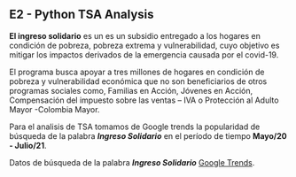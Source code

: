 ## E2 - Python TSA Analysis

**El ingreso solidario** es un es un subsidio entregado a los hogares en condición de pobreza, pobreza extrema y vulnerabilidad, cuyo objetivo es mitigar los impactos derivados de la emergencia causada por el covid-19.

El programa busca apoyar a tres millones de hogares en condición de pobreza y vulnerabilidad económica que no son beneficiarios de otros programas sociales como, Familias en Acción,  Jóvenes en Acción, Compensación del impuesto sobre las ventas – IVA o Protección al Adulto Mayor -Colombia Mayor.

Para el analisis de TSA tomamos de Google trends la popularidad de búsqueda de la palabra ***Ingreso Solidario*** en el período de tiempo **Mayo/20 - Julio/21**.

Datos de búsqueda de la palabra ***Ingreso Solidario***  [Google Trends](https://trends.google.com/trends/explore?date=2020-05-01%202021-07-08&geo=CO&q=ingreso%20solidario).
